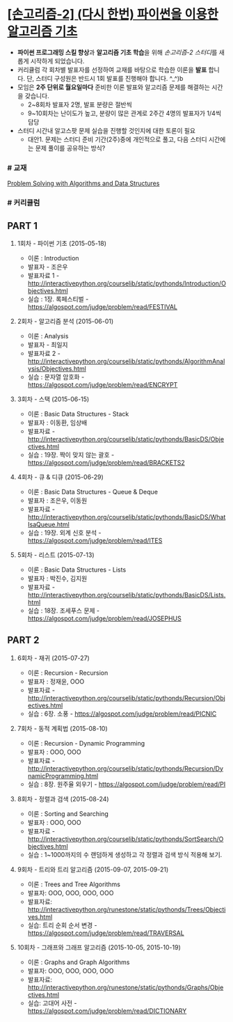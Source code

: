 # [\[손고리즘-2\] (다시 한번) 파이썬을 이용한 알고리즘 기초](https://www.facebook.com/groups/songorithm/)

- **파이썬 프로그래밍 스킬 향상**과 **알고리즘 기초 학습**을 위해 *손고리즘-2 스터디*를 새롭게 시작하게 되었습니다.
- 커리큘럼 각 회차별 발표자를 선정하여 교재를 바탕으로 학습한 이론을 **발표** 합니다. 단, 스터디 구성원은 반드시 1회 발표를 진행해야 합니다. \^_^)b
- 모임은 **2주 단위로 월요일마다** 준비한 이론 발표와 알고리즘 문제를 해결하는 시간을 갖습니다.
    - 2~8회차 발표자 2명, 발표 분량은 절반씩
    - 9~10회차는 난이도가 높고, 분량이 많은 관계로 2주간 4명의 발표자가 1/4씩 담당
- 스터디 시간내 알고스팟 문제 실습을 진행할 것인지에 대한 토론이 필요
    - 대안1. 문제는 스터디 준비 기간(2주)중에 개인적으로 풀고, 다음 스터디 시간에는 문제 풀이를 공유하는 방식?

### # 교재
[Problem Solving with Algorithms and Data Structures](http://interactivepython.org/courselib/static/pythonds/index.html)

### # 커리큘럼
PART 1
----

1. 1회차 - 파이썬 기초 (2015-05-18)
    * 이론 : Introduction
    * 발표자 - 조은우
    * 발표자료 1 - http://interactivepython.org/courselib/static/pythonds/Introduction/Objectives.html
    * 실습 : 1장. 록페스티벌 - https://algospot.com/judge/problem/read/FESTIVAL

2. 2회차 - 알고리즘 분석 (2015-06-01)
    * 이론 : Analysis
    * 발표자 - 최일지
    * 발표자료 2 - http://interactivepython.org/courselib/static/pythonds/AlgorithmAnalysis/Objectives.html
    * 실습 : 문자열 암호화 - https://algospot.com/judge/problem/read/ENCRYPT

3. 3회차 - 스택 (2015-06-15)
    * 이론 : Basic Data Structures - Stack
    * 발표자 : 이동환, 임상배
    * 발표자료 - http://interactivepython.org/courselib/static/pythonds/BasicDS/Objectives.html
    * 실습 : 19장. 짝이 맞지 않는 괄호 -  https://algospot.com/judge/problem/read/BRACKETS2

4. 4회차 - 큐 & 디큐 (2015-06-29)
    * 이론 : Basic Data Structures - Queue & Deque
    * 발표자 : 조은우, 이동원
    * 발표자료 - http://interactivepython.org/courselib/static/pythonds/BasicDS/WhatIsaQueue.html
    * 실습 : 19장. 외계 신호 분석 - https://algospot.com/judge/problem/read/ITES

5. 5회차 - 리스트 (2015-07-13)
    * 이론 : Basic Data Structures - Lists
    * 발표자 : 박진수, 김지원
    * 발표자료 - http://interactivepython.org/courselib/static/pythonds/BasicDS/Lists.html
    * 실습 : 18장. 조세푸스 문제 - https://algospot.com/judge/problem/read/JOSEPHUS

PART 2
----
1. 6회차 - 재귀 (2015-07-27)
    * 이론 : Recursion - Recursion
    * 발표자 : 정재윤, OOO
    * 발표자료 - http://interactivepython.org/courselib/static/pythonds/Recursion/Objectives.html
    * 실습 : 6장. 소풍 - https://algospot.com/judge/problem/read/PICNIC

2. 7회차 - 동적 계획법 (2015-08-10)
    * 이론 : Recursion -  Dynamic Programming
    * 발표자 : OOO, OOO
    * 발표자료 - http://interactivepython.org/courselib/static/pythonds/Recursion/DynamicProgramming.html
    * 실습 : 8장. 원주율 외우기 - https://algospot.com/judge/problem/read/PI

3. 8회차 - 정렬과 검색 (2015-08-24)
    * 이론 : Sorting and Searching
    * 발표자 : OOO, OOO
    * 발표자료 - http://interactivepython.org/courselib/static/pythonds/SortSearch/Objectives.html
    * 실습 : 1~1000까지의 수 랜덤하게 생성하고 각 정렬과 검색 방식 적용해 보기. 

4. 9회차 - 트리와 트리 알고리즘 (2015-09-07, 2015-09-21)
    * 이론 : Trees and Tree Algorithms
    * 발표자: OOO, OOO, OOO, OOO
    * 발표자료: http://interactivepython.org/runestone/static/pythonds/Trees/Objectives.html
    * 실습: 트리 순회 순서 변경 - https://algospot.com/judge/problem/read/TRAVERSAL

5. 10회차 - 그래프와 그래프 알고리즘 (2015-10-05, 2015-10-19)
    * 이론 : Graphs and Graph Algorithms
    * 발표자: OOO, OOO, OOO, OOO
    * 발표자료: http://interactivepython.org/runestone/static/pythonds/Graphs/Objectives.html
    * 실습: 고대어 사전 - https://algospot.com/judge/problem/read/DICTIONARY